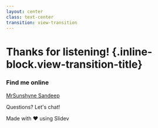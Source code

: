 ```yaml
---
layout: center
class: text-center
transition: view-transition
---
```


# Thanks for listening! {.inline-block.view-transition-title}

<div class="flex justify-center items-center gap-12 mb-8">
<div class="text-center">
<h3 class="text-lg font-bold mb-2">Find me online</h3>
<div class="flex gap-4 justify-center">
<a href="https://github.com/MrSunshyne" target="_blank" class="flex items-center gap-2 px-4 py-2 bg-gray-800 text-white rounded-lg hover:bg-gray-700 transition-colors">
<carbon:logo-github class="w-5 h-5" />
<span class="text-sm">MrSunshyne</span>
</a>
<a href="https://sandeep.ramgolam.com" target="_blank" class="flex items-center gap-2 px-4 py-2 bg-blue-600 text-white rounded-lg hover:bg-blue-700 transition-colors">
<carbon:logo-linkedin class="w-5 h-5" />
<span class="text-sm">Sandeep</span>
</a>
</div>
</div>
</div>

<div class="text-center">
<p class="text-lg mb-4">Questions? Let's chat!</p>
</div>

Made with ❤️ using Slidev